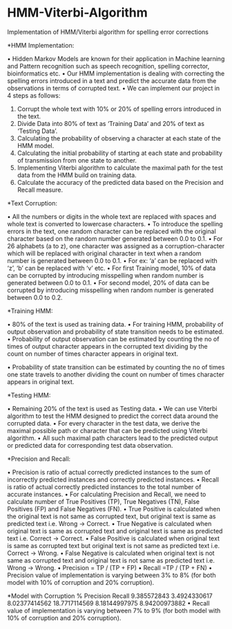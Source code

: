 # HMM-Viterbi-Algorithm
Implementation of HMM/Viterbi algorithm for spelling error corrections

*HMM Implementation:

•	Hidden Markov Models are known for their application in Machine learning and Pattern recognition such as speech recognition, spelling corrector, bioinformatics etc.
•	Our HMM implementation is dealing with correcting the spelling errors introduced in a text and predict the accurate data from the observations in terms of corrupted text.
•	We can implement our project in 4 steps as follows:
1.	Corrupt the whole text with 10% or 20% of spelling errors introduced in the text.
2.	Divide Data into 80% of text as ‘Training Data’ and 20% of text as ‘Testing Data’.
3.	Calculating the probability of observing a character at each state of the HMM model.
4.	Calculating the initial probability of starting at each state and probability of transmission from one state to another.
5.	Implementing Viterbi algorithm to calculate the maximal path for the test data from the HMM build on training data.
6.	Calculate the accuracy of the predicted data based on the Precision and Recall measure.

*Text Corruption:

•	All the numbers or digits in the whole text are replaced with spaces and whole text is converted to lowercase characters.
•	To introduce the spelling errors in the text, one random character can be replaced with the original character based on the random number generated between 0.0 to 0.1.
•	For 26 alphabets (a to z), one character was assigned as a corruption-character which will be replaced with original character in text when a random number is generated between 0.0 to 0.1.
•	For ex: ‘a’ can be replaced with ‘z’, ‘b’ can be replaced with ‘v’ etc.
•	For first Training model, 10% of data can be corrupted by introducing misspelling when random number is generated between 0.0 to 0.1.
•	For second model, 20% of data can be corrupted by introducing misspelling when random number is generated between 0.0 to 0.2.

*Training HMM:

•	80% of the text is used as training data.
•	For training HMM, probability of output observation and probability of state transition needs to be estimated.
•	Probability of output observation can be estimated by counting the no of times of output character appears in the corrupted text dividing by the count on number of times character appears in original text.


•	Probability of state transition can be estimated by counting the no of times one state travels to another dividing the count on number of times character appears in original text.

*Testing HMM:

•	Remaining 20% of the text is used as Testing data.
•	We can use Viterbi algorithm to test the HMM designed to predict the correct data around the corrupted data.
•	For every character in the test data, we derive the maximal possible path or character that can be predicted using Viterbi algorithm.
•	All such maximal path characters lead to the predicted output or predicted data for corresponding test data observation.

*Precision and Recall:

•	Precision is ratio of actual correctly predicted instances to the sum of incorrectly predicted instances and correctly predicted instances.
•	Recall is ratio of actual correctly predicted instances to the total number of accurate instances.
•	For calculating Precision and Recall, we need to calculate number of True Positives (TP), True Negatives (TN), False Positives (FP) and False Negatives (FN).
•	True Positive is calculated when the original text is not same as corrupted text, but original text is same as predicted text i.e. Wrong -> Correct.
•	True Negative is calculated when original text is same as corrupted text and original text is same as predicted text i.e. Correct -> Correct.
•	False Positive is calculated when original text is same as corrupted text but original text is not same as predicted text i.e. Correct -> Wrong.
•	False Negative is calculated when original text is not same as corrupted text and original text is not same as predicted text i.e. Wrong -> Wrong.
•	Precision = TP / (TP + FP)
•	Recall =TP / (TP + FN)
•	Precision value of implementation is varying between 3% to 8% (for both model with 10% of corruption and 20% corruption).

*Model with Corruption %	Precision	Recall
9.385572843	3.4924330617	8.02377414562
18.7717114569	8.18144997975	8.94200973882
•	Recall value of implementation is varying between 7% to 9% (for both model with 10% of corruption and 20% corruption).

